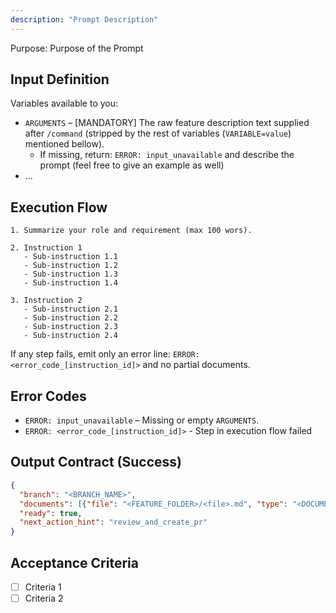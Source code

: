 ```yaml
---
description: "Prompt Description"
---
```


Purpose: Purpose of the Prompt

## Input Definition

Variables available to you:

- `ARGUMENTS` – [MANDATORY] The raw feature description text supplied after `/command` (stripped by the rest of variables (`VARIABLE=value`) mentioned bellow).
  - If missing, return: `ERROR: input_unavailable` and describe the prompt (feel free to give an example as well)
- ...

## Execution Flow

```text
1. Summarize your role and requirement (max 100 wors).

2. Instruction 1
   - Sub-instruction 1.1
   - Sub-instruction 1.2
   - Sub-instruction 1.3
   - Sub-instruction 1.4

3. Instruction 2
   - Sub-instruction 2.1
   - Sub-instruction 2.2
   - Sub-instruction 2.3
   - Sub-instruction 2.4
```

If any step fails, emit only an error line: `ERROR: <error_code_[instruction_id]>` and no partial documents.

## Error Codes

- `ERROR: input_unavailable` – Missing or empty `ARGUMENTS`.
- `ERROR: <error_code_[instruction_id]>` - Step in execution flow failed

## Output Contract (Success)

```json
{
  "branch": "<BRANCH_NAME>",
  "documents": [{"file": "<FEATURE_FOLDER>/<file>.md", "type": "<DOCUMENT_TYPE>", "taskType": "<TASK_TYPE>"}],
  "ready": true,
  "next_action_hint": "review_and_create_pr"
}
```

## Acceptance Criteria

- [ ] Criteria 1
- [ ] Criteria 2
